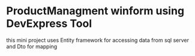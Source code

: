 # ProductManagment winform using DevExpress Tool 
this mini project uses Entity framework for accessing data from sql server
and Dto for mapping 

